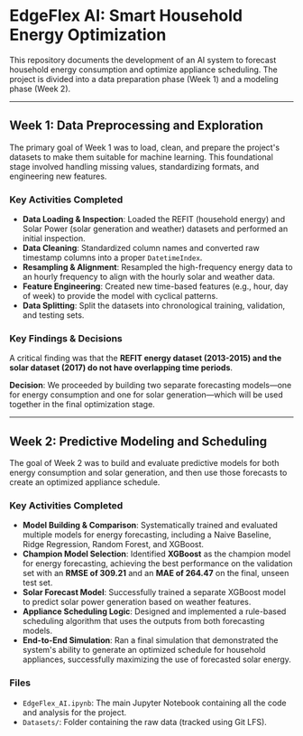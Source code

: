 # EdgeFlex AI: Smart Household Energy Optimization

This repository documents the development of an AI system to forecast household energy consumption and optimize appliance scheduling. The project is divided into a data preparation phase (Week 1) and a modeling phase (Week 2).

---
## Week 1: Data Preprocessing and Exploration

The primary goal of Week 1 was to load, clean, and prepare the project's datasets to make them suitable for machine learning. This foundational stage involved handling missing values, standardizing formats, and engineering new features.

### Key Activities Completed
* **Data Loading & Inspection**: Loaded the REFIT (household energy) and Solar Power (solar generation and weather) datasets and performed an initial inspection.
* **Data Cleaning**: Standardized column names and converted raw timestamp columns into a proper `DatetimeIndex`.
* **Resampling & Alignment**: Resampled the high-frequency energy data to an hourly frequency to align with the hourly solar and weather data.
* **Feature Engineering**: Created new time-based features (e.g., hour, day of week) to provide the model with cyclical patterns.
* **Data Splitting**: Split the datasets into chronological training, validation, and testing sets.

### Key Findings & Decisions
A critical finding was that the **REFIT energy dataset (2013-2015) and the solar dataset (2017) do not have overlapping time periods**.

**Decision**: We proceeded by building two separate forecasting models—one for energy consumption and one for solar generation—which will be used together in the final optimization stage.

---
## Week 2: Predictive Modeling and Scheduling

The goal of Week 2 was to build and evaluate predictive models for both energy consumption and solar generation, and then use those forecasts to create an optimized appliance schedule.

### Key Activities Completed
* **Model Building & Comparison**: Systematically trained and evaluated multiple models for energy forecasting, including a Naive Baseline, Ridge Regression, Random Forest, and XGBoost.
* **Champion Model Selection**: Identified **XGBoost** as the champion model for energy forecasting, achieving the best performance on the validation set with an **RMSE of 309.21** and an **MAE of 264.47** on the final, unseen test set.
* **Solar Forecast Model**: Successfully trained a separate XGBoost model to predict solar power generation based on weather features.
* **Appliance Scheduling Logic**: Designed and implemented a rule-based scheduling algorithm that uses the outputs from both forecasting models.
* **End-to-End Simulation**: Ran a final simulation that demonstrated the system's ability to generate an optimized schedule for household appliances, successfully maximizing the use of forecasted solar energy.

### Files
* `EdgeFlex_AI.ipynb`: The main Jupyter Notebook containing all the code and analysis for the project.
* `Datasets/`: Folder containing the raw data (tracked using Git LFS).

